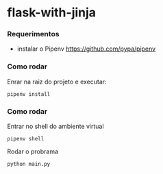 # flask-with-jinja

### Requerimentos
- instalar o Pipenv https://github.com/pypa/pipenv

### Como rodar
Enrar na raiz do projeto e executar:
```shell
pipenv install
```

### Como rodar
Entrar no shell do ambiente virtual
```shell
pipenv shell
```
Rodar o probrama
```shell
python main.py
```